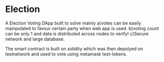 # Election
A Election Voting DApp built to solve mainly a)votes can be easily mainpulated to favour certain party when web app is used. 
                                             b)voting count can be only 1 and data is distributed across nodes to verify!
                                             c)Secure network and large database.
                                             
The smart contract is built on solidity which was then depolyed on testnetwork and used to vote using metamask test-tokens.

